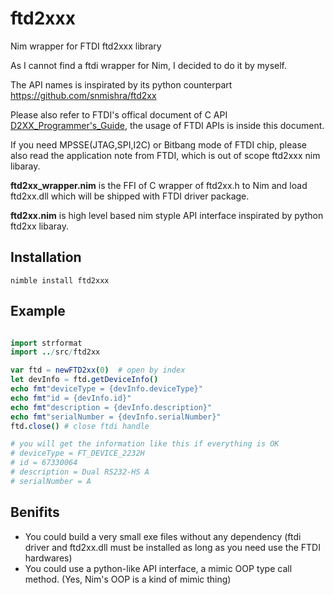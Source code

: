 # ftd2xxx
Nim wrapper for FTDI ftd2xxx library

As I cannot find a ftdi wrapper for Nim, I decided to do it by myself. 

The API names is inspirated by its python counterpart https://github.com/snmishra/ftd2xx

Please also refer to FTDI's offical document of C API [D2XX_Programmer's_Guide](https://www.ftdichip.com/Support/Documents/ProgramGuides/D2XX_Programmer%27s_Guide(FT_000071).pdf), the usage of FTDI APIs is inside this document.

If you need MPSSE(JTAG,SPI,I2C) or Bitbang mode of FTDI chip, please also read the application note from FTDI, which is out of scope ftd2xxx nim libaray.

**ftd2xx_wrapper.nim** is the FFI of  C wrapper of ftd2xx.h to Nim and load ftd2xx.dll which will be shipped with FTDI driver package.

**ftd2xx.nim** is high level based nim styple API interface inspirated by python ftd2xx libaray.



## Installation

```shell
nimble install ftd2xxx
```

## Example 

```nim

import strformat
import ../src/ftd2xx

var ftd = newFTD2xx(0)  # open by index
let devInfo = ftd.getDeviceInfo()
echo fmt"deviceType = {devInfo.deviceType}"
echo fmt"id = {devInfo.id}"
echo fmt"description = {devInfo.description}"
echo fmt"serialNumber = {devInfo.serialNumber}"
ftd.close() # close ftdi handle

# you will get the information like this if everything is OK
# deviceType = FT_DEVICE_2232H
# id = 67330064
# description = Dual RS232-HS A
# serialNumber = A

```

## Benifits

* You could build a very small exe files without any dependency (ftdi driver and ftd2xx.dll must be installed as long as you need use the FTDI hardwares)
* You could use a python-like API interface, a mimic OOP type call method. (Yes, Nim's OOP is a kind of mimic thing)